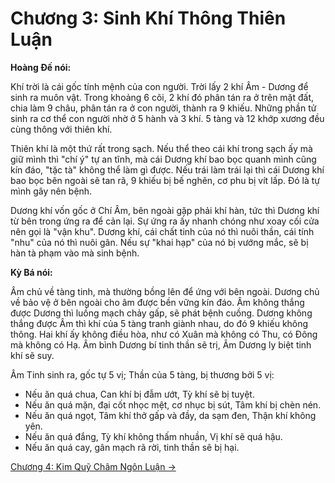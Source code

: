 # Chương 3: Sinh Khí Thông Thiên Luận

**Hoàng Đế nói:**

Khí trời là cái gốc tính mệnh của con người. Trời lấy 2 khí Âm - Dương để sinh
ra muôn vật. Trong khoảng 6 cõi, 2 khí đó phân tán ra ở trên mặt đất, chia làm 9
châu, phân tán ra ở con người, thành ra 9 khiếu. Những phần tử sinh ra cơ thể
con người nhờ ở 5 hành và 3 khí. 5 tàng và 12 khớp xương đều cùng thông với
thiên khí.

Thiên khí là một thứ rất trong sạch. Nếu thể theo cái khí trong sạch ấy mà giữ
mình thì "chí ý" tự an tĩnh, mà cái Dương khí bao bọc quanh mình cũng kín đáo,
"tặc tà" không thể làm gì được. Nếu trái làm trái lại thì cái Dương khí bao bọc
bên ngoài sẽ tan rã, 9 khiếu bị bế nghẽn, cơ phu bị vít lấp. Đó là tự mình gây
nên bệnh.

Dương khí vốn gốc ở Chí Âm, bên ngoài gặp phải khí hàn, tức thì Dương khí từ bên
trong ứng ra để cản lại. Sự ứng ra ấy nhanh chóng như xoay cối cửa nên gọi là
"vận khu". Dương khí, cái chất tinh của nó thì nuôi thần, cái tính "nhu" của nó
thì nuôi gân. Nếu sự "khai hạp" của nó bị vướng mắc, sẽ bị hàn tà phạm vào mà
sinh bệnh.

**Kỳ Bá nói:**

Âm chủ về tàng tinh, mà thường bồng lên để ứng với bên ngoài. Dương chủ về bảo
vệ ở bên ngoài cho âm được bền vững kín đáo. Âm không thắng được Dương thì luồng
mạch chảy gấp, sẽ phát bệnh cuồng. Dương không thắng được Âm thì khí của 5 tàng
tranh giành nhau, do đó 9 khiếu không thông. Hai khí ấy không điều hòa, như có
Xuân mà không có Thu, có Đông mà không có Hạ. Âm bình Dương bí tinh thần sẽ trị,
Âm Dương ly biệt tinh khí sẽ suy.

Âm Tinh sinh ra, gốc tự 5 vị; Thần của 5 tàng, bị thương bởi 5 vị:

- Nếu ăn quá chua, Can khí bị đẫm ướt, Tỳ khí sẽ bị tuyệt.
- Nếu ăn quá mặn, đại cốt nhọc mệt, cơ nhục bị sút, Tâm khí bị chèn nén.
- Nếu ăn quá ngọt, Tâm khí thở gấp và đầy, da sạm đen, Thận khí không yên.
- Nếu ăn quá đắng, Tỳ khí không thấm nhuần, Vị khí sẽ quá hậu.
- Nếu ăn quá cay, gân mạch rã rời, tinh thần sẽ bị hại.

[Chương 4: Kim Quỹ Châm Ngôn Luận &rarr;](https://github.com/thaicuc/sach-y-dich/blob/master/contents/04-kim-quy-cham-ngon-luan.md)
